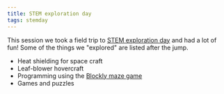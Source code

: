 ```yaml
---
title: STEM exploration day
tags: stemday
---
```


This session we took a field trip to <a href="http://coen.boisestate.edu/STEMExploration/">STEM exploration day</a> and had a lot of fun! Some of the things we "explored" are listed after the jump.<!--more-->

<ul>
<li>Heat shielding for space craft</li>
<li>Leaf-blower hovercraft</li>
<li>Programming using the <a href="https://blockly-games.appspot.com/maze?lang=en">Blockly maze game</a></li>
<li>Games and puzzles</li>
</ul>
